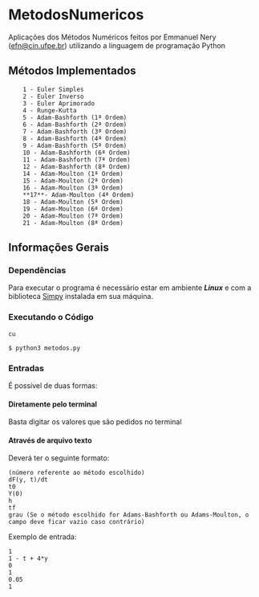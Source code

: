 # MetodosNumericos

Aplicações dos Métodos Numéricos feitos por Emmanuel Nery (efn@cin.ufpe.br) utilizando a linguagem de programação Python

## Métodos Implementados

```
	1 - Euler Simples
	2 - Euler Inverso
	3 - Euler Aprimorado
	4 - Runge-Kutta  
	5 - Adam-Bashforth (1ª Ordem)
	6 - Adam-Bashforth (2ª Ordem)
	7 - Adam-Bashforth (3ª Ordem)
	8 - Adam-Bashforth (4ª Ordem)
	9 - Adam-Bashforth (5ª Ordem)
	10 - Adam-Bashforth (6ª Ordem)
  	11 - Adam-Bashforth (7ª Ordem)
  	12 - Adam-Bashforth (8ª Ordem)
	14 - Adam-Moulton (1ª Ordem)
	15 - Adam-Moulton (2ª Ordem)
	16 - Adam-Moulton (3ª Ordem)
	**17**- Adam-Moulton (4ª Ordem)
	18 - Adam-Moulton (5ª Ordem)
	19 - Adam-Moulton (6ª Ordem)
  	20 - Adam-Moulton (7ª Ordem)
  	21 - Adam-Moulton (8ª Ordem) 
```




	
## Informações Gerais

### Dependências

Para executar o programa é necessário estar em ambiente ***Linux*** e com a biblioteca [Simpy](http://docs.sympy.org/latest/install.html) instalada em sua máquina.

### Executando o Código
	cu
```
$ python3 metodos.py

```

### Entradas

É possível de duas formas:

#### Diretamente pelo terminal

Basta digitar os valores que são pedidos no terminal

#### Através de arquivo texto

Deverá ter o seguinte formato:

```
(número referente ao método escolhido)
dF(y, t)/dt
t0
Y(0)
h
tf
grau (Se o método escolhido for Adams-Bashforth ou Adams-Moulton, o campo deve ficar vazio caso contrário)
```

Exemplo de entrada:

```
1
1 - t + 4*y
0
1
0.05
1
```
